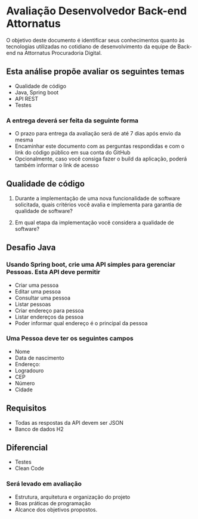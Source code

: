 # Avaliação Desenvolvedor Back-end Attornatus

O objetivo deste documento é identificar seus conhecimentos quanto às tecnologias utilizadas no cotidiano de desenvolvimento da equipe de Back-end na Attornatus Procuradoria Digital.

## Esta análise propõe avaliar os seguintes temas

* Qualidade de código
* Java, Spring boot
* API REST
* Testes

### A entrega deverá ser feita da seguinte forma

* O prazo para entrega da avaliação será de até 7 dias após envio da mesma
* Encaminhar este documento com as perguntas respondidas e com o link do código público em sua conta do GitHub
* Opcionalmente, caso você consiga fazer o build da aplicação, poderá também informar o link de acesso

## Qualidade de código

 1. Durante a implementação de uma nova funcionalidade de software solicitada, quais critérios você avalia e implementa para garantia de qualidade de software?

 2. Em qual etapa da implementação você considera a qualidade de software?

## Desafio Java

### Usando Spring boot, crie uma API simples para gerenciar Pessoas. Esta API deve permitir  

* Criar uma pessoa
* Editar uma pessoa
* Consultar uma pessoa
* Listar pessoas
* Criar endereço para pessoa
* Listar endereços da pessoa
* Poder informar qual endereço é o principal da pessoa  

### Uma Pessoa deve ter os seguintes campos  

* Nome
* Data de nascimento
* Endereço:
* Logradouro
* CEP
* Número
* Cidade

## Requisitos  

* Todas as respostas da API devem ser JSON  
* Banco de dados H2

## Diferencial

* Testes
* Clean Code

### Será levado em avaliação

* Estrutura, arquitetura e organização do projeto  
* Boas práticas de programação  
* Alcance dos objetivos propostos.
